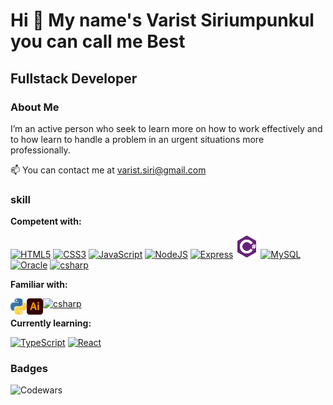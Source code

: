 # Hi 👋 My name's Varist Siriumpunkul you can call me Best

## Fullstack Developer
### About Me
I’m an active person who seek to learn more on how to work effectively and to how learn to handle a problem in an urgent situations more professionally.

📫 You can contact me at varist.siri@gmail.com
  
### skill

**Competent with:**
<p align="left">
<a href="https://developer.mozilla.org/en-US/docs/Glossary/HTML5" target="_blank" rel="noreferrer"><img src="https://raw.githubusercontent.com/danielcranney/readme-generator/main/public/icons/skills/html5-colored.svg" width="36" height="36" alt="HTML5" /></a>
<a href="https://www.w3.org/TR/CSS/#css" target="_blank" rel="noreferrer"><img src="https://raw.githubusercontent.com/danielcranney/readme-generator/main/public/icons/skills/css3-colored.svg" width="36" height="36" alt="CSS3" /></a>
<a href="https://developer.mozilla.org/en-US/docs/Web/JavaScript" target="_blank" rel="noreferrer"><img src="https://raw.githubusercontent.com/danielcranney/readme-generator/main/public/icons/skills/javascript-colored.svg" width="36" height="36" alt="JavaScript" /></a>
<a href="https://nodejs.org/en/" target="_blank" rel="noreferrer"><img src="https://raw.githubusercontent.com/danielcranney/readme-generator/main/public/icons/skills/nodejs-colored.svg" width="36" height="36" alt="NodeJS" /></a>
<a href="https://expressjs.com/" target="_blank" rel="noreferrer"><img src="https://github.com/BrokenHead/BrokenHead/assets/37082529/bedf4a1f-c963-4ca3-86f4-2880173180db" width="36" height="36" alt="Express" /></a>
  <a href="https://www.w3schools.com/cs/index.php" target="_blank" rel="noreferrer"><img src="https://github.com/devicons/devicon/blob/master/icons/csharp/csharp-plain.svg" width="36" height="36" alt="csharp" /></a>
<a href="https://www.mysql.com/" target="_blank" rel="noreferrer"><img src="https://raw.githubusercontent.com/danielcranney/readme-generator/main/public/icons/skills/mysql-colored.svg" width="36" height="36" alt="MySQL" /></a>
<a href="https://www.oracle.com/" target="_blank" rel="noreferrer"><img src="https://github.com/BrokenHead/BrokenHead/assets/37082529/d10a87ee-30b0-42a6-b41e-935cc5dd1ee0"  width="36" alt="Oracle" /></a>
<a href="https://asean.autodesk.com/products/fusion-360/overview" target="_blank" rel="noreferrer"><img src="https://github.com/BrokenHead/BrokenHead/assets/37082529/b262e1ce-d1a0-4649-be7f-90bc5aab6327" width="36" height="36" alt="csharp" /></a>
</p>

**Familiar with:**
<p align="left">
<a href="https://github.com" target="_blank" rel="noreferrer"><img src="https://github.com/BrokenHead/BrokenHead/assets/37082529/67db1fe0-4084-4ec6-b04c-0f5e6b3db321" width="36" height="36" alt="csharp" /></a>
<a href="https://www.python.org" target="_blank"> <img align="left" alt="Python" width="26px" src="https://github.com/Aakarsh-B/trying-repos/blob/master/python-5.svg?raw=true"/> </a>
<a href="https://www.adobe.com/in/products/illustrator.html" target="_blank"> <img align="left" alt="Illustrator" width="26px" src="https://github.com/Aakarsh-B/trying-repos/blob/master/illustrator.png?raw=true"/> </a> 
</p>


**Currently learning:**
<p align="left">
<a href="https://www.typescriptlang.org/" target="_blank" rel="noreferrer"><img src="https://raw.githubusercontent.com/danielcranney/readme-generator/main/public/icons/skills/typescript-colored.svg" width="36" height="36" alt="TypeScript" /></a>
<a href="https://reactjs.org/" target="_blank" rel="noreferrer"><img src="https://raw.githubusercontent.com/danielcranney/readme-generator/main/public/icons/skills/react-colored.svg" width="36" height="36" alt="React" /></a>
</p>

### Badges
![Codewars](https://github.r2v.ch/codewars?user=LemonIcedTea&top_languages=true)
<!--
**BrokenHead/BrokenHead** is a ✨ _special_ ✨ repository because its `README.md` (this file) appears on your GitHub profile.

Here are some ideas to get you started:

- 🔭 I’m currently working on ...
- 🌱 I’m currently learning ...
- 👯 I’m looking to collaborate on ...
- 🤔 I’m looking for help with ...
- 💬 Ask me about ...
- 📫 How to reach me: ...
- 😄 Pronouns: ...
- ⚡ Fun fact: ...
-->

